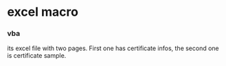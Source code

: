 # excel macro
### vba

its excel file with two pages. First one has certificate infos, the second one is certificate sample.

